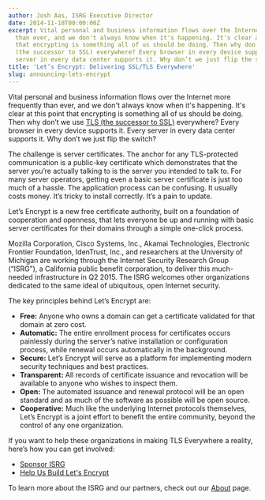 ```yaml
---
author: Josh Aas, ISRG Executive Director
date: 2014-11-18T00:00:00Z
excerpt: Vital personal and business information flows over the Internet more frequently
  than ever, and we don't always know when it's happening. It's clear at this point
  that encrypting is something all of us should be doing. Then why don’t we use TLS
  (the successor to SSL) everywhere? Every browser in every device supports it. Every
  server in every data center supports it. Why don’t we just flip the switch?
title: 'Let’s Encrypt: Delivering SSL/TLS Everywhere'
slug: announcing-lets-encrypt
---
```


Vital personal and business information flows over the Internet more frequently than ever, and we don't always know when it's happening. It's clear at this point that encrypting is something all of us should be doing. Then why don’t we use <a href="https://en.wikipedia.org/wiki/Transport_Layer_Security">TLS (the successor to SSL)</a> everywhere? Every browser in every device supports it. Every server in every data center supports it. Why don’t we just flip the switch?

The challenge is server certificates. The anchor for any TLS-protected communication is a public-key certificate which demonstrates that the server you’re actually talking to is the server you intended to talk to. For many server operators, getting even a basic server certificate is just too much of a hassle. The application process can be confusing. It usually costs money. It’s tricky to install correctly. It’s a pain to update.

Let’s Encrypt is a new free certificate authority, built on a foundation of cooperation and openness, that lets everyone be up and running with basic server certificates for their domains through a simple one-click process. 

Mozilla Corporation, Cisco Systems, Inc., Akamai Technologies, Electronic Frontier Foundation, IdenTrust, Inc., and researchers at the University of Michigan are working through the Internet Security Research Group (“ISRG”), a California public benefit corporation, to deliver this much-needed infrastructure in Q2 2015. The ISRG welcomes other organizations dedicated to the same ideal of ubiquitous, open Internet security.

The key principles behind Let’s Encrypt are:

* **Free:** Anyone who owns a domain can get a certificate validated for that domain at zero cost.
* **Automatic:** The entire enrollment process for certificates occurs painlessly during the server’s native installation or configuration process, while renewal occurs automatically in the background.
* **Secure:** Let’s Encrypt will serve as a platform for implementing modern security techniques and best practices.
* **Transparent:** All records of certificate issuance and revocation will be available to anyone who wishes to inspect them.
* **Open:** The automated issuance and renewal protocol will be an open standard and as much of the software as possible will be open source. 
* **Cooperative:** Much like the underlying Internet protocols themselves, Let’s Encrypt is a joint effort to benefit the entire community, beyond the control of any one organization.

If you want to help these organizations in making TLS Everywhere a reality, here’s how you can get involved:

* [Sponsor ISRG](/sponsors/)
* [Help Us Build Let's Encrypt](/getinvolved/)

To learn more about the ISRG and our partners, check out our [About](/about/) page.

